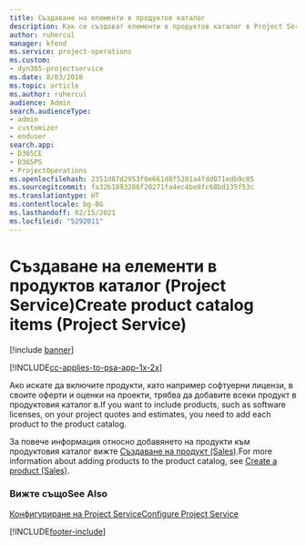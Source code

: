 ```yaml
---
title: Създаване на елементи в продуктов каталог
description: Как се създават елементи в продуктов каталог в Project Service
author: ruhercul
manager: kfend
ms.service: project-operations
ms.custom:
- dyn365-projectservice
ms.date: 8/03/2018
ms.topic: article
ms.author: ruhercul
audience: Admin
search.audienceType:
- admin
- customizer
- enduser
search.app:
- D365CE
- D365PS
- ProjectOperations
ms.openlocfilehash: 2351d87d2953f0e661d8f5281a4fdd071edb9c05
ms.sourcegitcommit: fa32b1893286f20271fa4ec4be8fc68bd135f53c
ms.translationtype: HT
ms.contentlocale: bg-BG
ms.lasthandoff: 02/15/2021
ms.locfileid: "5292011"
---
```

# <a name="create-product-catalog-items-project-service"></a><span data-ttu-id="5efc5-103">Създаване на елементи в продуктов каталог (Project Service)</span><span class="sxs-lookup"><span data-stu-id="5efc5-103">Create product catalog items (Project Service)</span></span>

[!include [banner](../includes/psa-now-project-operations.md)]

[!INCLUDE[cc-applies-to-psa-app-1x-2x](../includes/cc-applies-to-psa-app-1x-2x.md)]

<span data-ttu-id="5efc5-104">Ако искате да включите продукти, като например софтуерни лицензи, в своите оферти и оценки на проекти, трябва да добавите всеки продукт в продуктовия каталог в.</span><span class="sxs-lookup"><span data-stu-id="5efc5-104">If you want to include products, such as software licenses, on your project quotes and estimates, you need to add each product to the product catalog.</span></span>  
  
 <span data-ttu-id="5efc5-105">За повече информация относно добавянето на продукти към продуктовия каталог вижте [Създаване на продукт (Sales)](https://docs.microsoft.com/dynamics365/sales-enterprise/create-product-sales).</span><span class="sxs-lookup"><span data-stu-id="5efc5-105">For more information about adding products to the product catalog, see [Create a product (Sales)](https://docs.microsoft.com/dynamics365/sales-enterprise/create-product-sales).</span></span>  
  
### <a name="see-also"></a><span data-ttu-id="5efc5-106">Вижте също</span><span class="sxs-lookup"><span data-stu-id="5efc5-106">See Also</span></span>  
 [<span data-ttu-id="5efc5-107">Конфигуриране на Project Service</span><span class="sxs-lookup"><span data-stu-id="5efc5-107">Configure Project Service</span></span>](../psa/configure.md)


[!INCLUDE[footer-include](../includes/footer-banner.md)]